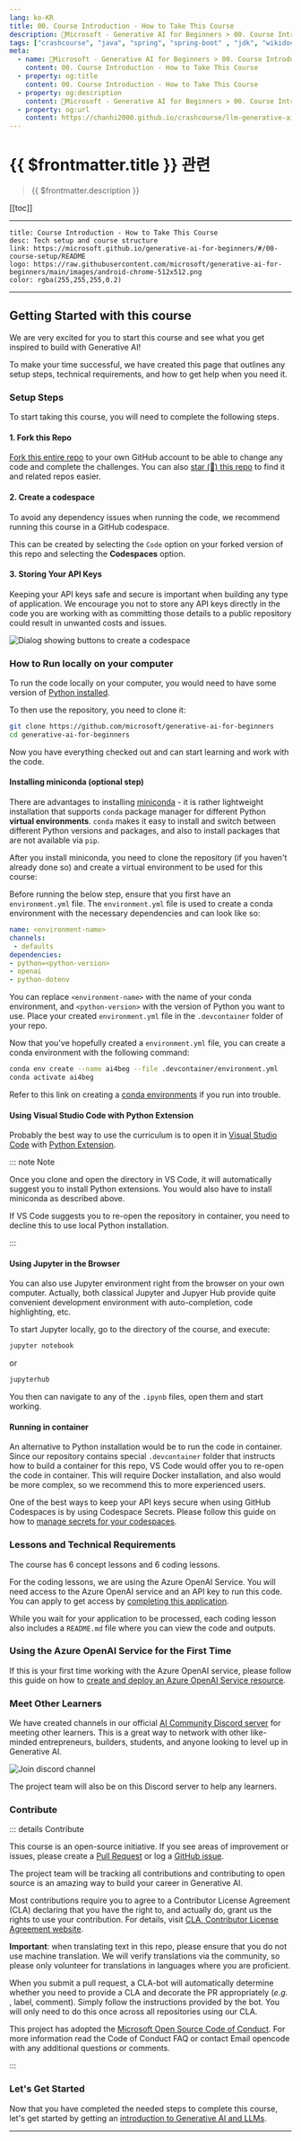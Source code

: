 ```yaml
---
lang: ko-KR
title: 00. Course Introduction - How to Take This Course
description: 🦙Microsoft - Generative AI for Beginners > 00. Course Introduction - How to Take This Course
tags: ["crashcourse", "java", "spring", "spring-boot" , "jdk", "wikidocs"]
meta:
  - name: 🦙Microsoft - Generative AI for Beginners > 00. Course Introduction - How to Take This Course
    content: 00. Course Introduction - How to Take This Course
  - property: og:title
    content: 00. Course Introduction - How to Take This Course
  - property: og:description
    content: 🦙Microsoft - Generative AI for Beginners > 00. Course Introduction - How to Take This Course
  - property: og:url
    content: https://chanhi2000.github.io/crashcourse/llm-generative-ai-for-beginners/00-course-setup.html
---
```


# {{ $frontmatter.title }} 관련

> {{ $frontmatter.description }}

[[toc]]

---

```card
title: Course Introduction - How to Take This Course
desc: Tech setup and course structure
link: https://microsoft.github.io/generative-ai-for-beginners/#/00-course-setup/README
logo: https://raw.githubusercontent.com/microsoft/generative-ai-for-beginners/main/images/android-chrome-512x512.png
color: rgba(255,255,255,0.2)
```

---

## Getting Started with this course

We are very excited for you to start this course and see what you get inspired to build with Generative AI!

To make your time successful, we have created this page that outlines any setup steps, technical requirements, and how to get help when you need it.

### Setup Steps

To start taking this course, you will need to complete the following steps.

#### 1. Fork this Repo

[<FontIcon icon="iconfont icon-github"/>Fork this entire repo](https://github.com/microsoft/generative-ai-for-beginners/fork) to your own GitHub account to be able to change any code and complete the challenges. You can also [star (🌟) this repo](https://docs.github.com/en/get-started/exploring-projects-on-github/saving-repositories-with-stars) to find it and related repos easier.

#### 2. Create a codespace

To avoid any dependency issues when running the code, we recommend running this course in a GitHub codespace.

This can be created by selecting the `Code` option on your forked version of this repo and selecting the __Codespaces__ option.

#### 3. Storing Your API Keys

Keeping your API keys safe and secure is important when building any type of application. We encourage you not to store any API keys directly in the code you are working with as committing those details to a public repository could result in unwanted costs and issues.

![Dialog showing buttons to create a codespace](https://microsoft.github.io/generative-ai-for-beginners/00-course-setup/images/who-will-pay.webp)

### How to Run locally on your computer

To run the code locally on your computer, you would need to have some version of [Python installed](https://www.python.org/downloads/).

To then use the repository, you need to clone it:

```sh
git clone https://github.com/microsoft/generative-ai-for-beginners
cd generative-ai-for-beginners
```

Now you have everything checked out and can start learning and work with the code.

#### Installing miniconda (optional step)

There are advantages to installing [miniconda](https://conda.io/en/latest/miniconda.html) - it is rather lightweight installation that supports `conda` package manager for different Python __virtual environments__. `conda` makes it easy to install and switch between different Python versions and packages, and also to install packages that are not available via `pip`.

After you install miniconda, you need to clone the repository (if you haven't already done so) and create a virtual environment to be used for this course:

Before running the below step, ensure that you first have an <FontIcon icon="iconfont icon-yaml"/>`environment.yml` file. The <FontIcon icon="iconfont icon-yaml"/>`environment.yml` file is used to create a conda environment with the necessary dependencies and can look like so:

```yaml
name: <environment-name>
channels:  
 - defaults
dependencies:  
- python=<python-version>  
- openai  
- python-dotenv
```

You can replace `<environment-name>` with the name of your conda environment, and `<python-version>` with the version of Python you want to use. Place your created <FontIcon icon="iconfont icon-yaml"/>`environment.yml` file in the <FontIcon icon="iconfont icon-folder"/>`.devcontainer` folder of your repo.

Now that you've hopefully created a <FontIcon icon="iconfont icon-yaml"/>`environment.yml` file, you can create a conda environment with the following command:

```sh
conda env create --name ai4beg --file .devcontainer/environment.yml
conda activate ai4beg
```

Refer to this link on creating a [conda environments](https://docs.conda.io/projects/conda/en/latest/user-guide/tasks/manage-environments.html) if you run into trouble.

#### Using Visual Studio Code with Python Extension

Probably the best way to use the curriculum is to open it in [Visual Studio Code](http://code.visualstudio.com) with [Python Extension](https://marketplace.visualstudio.com/items?itemName=ms-python.python).

::: note Note

Once you clone and open the directory in VS Code, it will automatically suggest you to install Python extensions. You would also have to install miniconda as described above.

If VS Code suggests you to re-open the repository in container, you need to decline this to use local Python installation.

:::

#### Using Jupyter in the Browser

You can also use Jupyter environment right from the browser on your own computer. Actually, both classical Jupyter and Jupyer Hub provide quite convenient development environment with auto-completion, code highlighting, etc.

To start Jupyter locally, go to the directory of the course, and execute:

```sh
jupyter notebook
```

or

```sh
jupyterhub
```

You then can navigate to any of the <FontIcon icon="iconfont icon-file"/>`.ipynb` files, open them and start working.

#### Running in container

An alternative to Python installation would be to run the code in container. Since our repository contains special <FontIcon icon="iconfont icon-folder"/>`.devcontainer` folder that instructs how to build a container for this repo, VS Code would offer you to re-open the code in container. This will require Docker installation, and also would be more complex, so we recommend this to more experienced users.

One of the best ways to keep your API keys secure when using GitHub Codespaces is by using Codespace Secrets. Please follow this guide on how to [manage secrets for your codespaces](https://docs.github.com/en/codespaces/managing-your-codespaces/managing-secrets-for-your-codespaces).

### Lessons and Technical Requirements

The course has 6 concept lessons and 6 coding lessons.

For the coding lessons, we are using the Azure OpenAI Service. You will need access to the Azure OpenAI service and an API key to run this code. You can apply to get access by [completing this application](https://azure.microsoft.com/products/ai-services/openai-service).

While you wait for your application to be processed, each coding lesson also includes a <FontIcon icon="iconfont icon-page"/>`README.md` file where you can view the code and outputs.

### Using the Azure OpenAI Service for the First Time

If this is your first time working with the Azure OpenAI service, please follow this guide on how to [create and deploy an Azure OpenAI Service resource](https://learn.microsoft.com/azure/ai-services/openai/how-to/create-resource?pivots=web-portal).

### Meet Other Learners

We have created channels in our official [AI Community Discord server](https://aka.ms/genai-discord) for meeting other learners. This is a great way to network with other like-minded entrepreneurs, builders, students, and anyone looking to level up in Generative AI.

![Join discord channel](https://dcbadge.vercel.app/api/server/ByRwuEEgH4)

The project team will also be on this Discord server to help any learners.

### Contribute

::: details Contribute

This course is an open-source initiative. If you see areas of improvement or issues, please create a [Pull Request](https://github.com/microsoft/generative-ai-for-beginners/pulls) or log a [GitHub issue](https://github.com/microsoft/generative-ai-for-beginners/issues).

The project team will be tracking all contributions and contributing to open source is an amazing way to build your career in Generative AI.

Most contributions require you to agree to a Contributor License Agreement (CLA) declaring that you have the right to, and actually do, grant us the rights to use your contribution. For details, visit [CLA, Contributor License Agreement website](https://cla.microsoft.com/).

__Important__: when translating text in this repo, please ensure that you do not use machine translation. We will verify translations via the community, so please only volunteer for translations in languages where you are proficient.

When you submit a pull request, a CLA-bot will automatically determine whether you need to provide a CLA and decorate the PR appropriately (_e.g._ , label, comment). Simply follow the instructions provided by the bot. You will only need to do this once across all repositories using our CLA.

This project has adopted the [Microsoft Open Source Code of Conduct](https://opensource.microsoft.com/codeofconduct/). For more information read the Code of Conduct FAQ or contact Email opencode with any additional questions or comments.

:::

### Let's Get Started

Now that you have completed the needed steps to complete this course, let's get started by getting an [introduction to Generative AI and LLMs](01-introduction-to-genai.md).

---

<TagLinks />